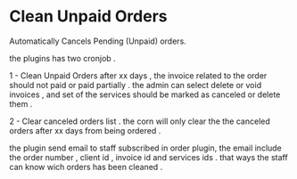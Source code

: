 Clean Unpaid Orders
==============

Automatically Cancels Pending (Unpaid) orders. 

the plugins has two cronjob . 

1 - Clean Unpaid Orders after xx days , the invoice related to the order should not paid or paid partially . the admin can select delete or void invoices , and set of the services should be marked as canceled or delete them .

2 - Clear canceled orders list . the corn will only clear the the canceled orders after xx days from being ordered .

the plugin send email to staff subscribed in order plugin, the email include the order number , client id , invoice id and services ids . that ways the staff can know wich orders has been cleaned .


